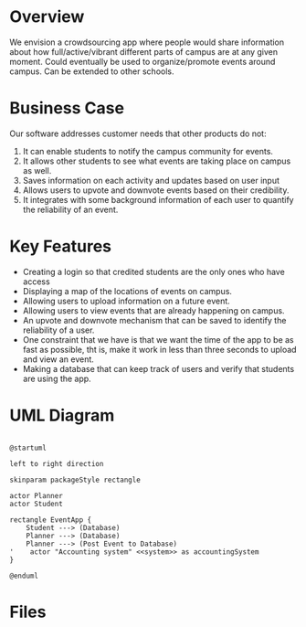 # Overview 
We envision a crowdsourcing app where people would share information about how full/active/vibrant different parts of campus are at 
any given moment. Could eventually be used to organize/promote events around campus. Can be extended to other schools.

# Business Case
Our software addresses customer needs that other products do not:
1. It can enable students to notify the campus community for events.
2. It allows other students to see what events are taking place on campus as well.
3. Saves information on each activity and updates based on user input
4. Allows users to upvote and downvote events based on their credibility.
5. It integrates with some background information of each user to quantify the reliability of an event.

# Key Features
- Creating a login so that credited students are the only ones who have access
- Displaying a map of the locations of events on campus.
- Allowing users to upload information on a future event.
- Allowing users to view events that are already happening on campus.
- An upvote and downvote mechanism that can be saved to identify the reliability of a user.
- One constraint that we have is that we want the time of the app to be as fast as possible, tht is,
  make it work in less than three seconds to upload and view an event.
- Making a database that can keep track of users and verify that students are using the app.
# UML Diagram


```plantuml

@startuml

left to right direction

skinparam packageStyle rectangle

actor Planner
actor Student

rectangle EventApp {
    Student ---> (Database)
    Planner ---> (Database)
    Planner ---> (Post Event to Database)
'    actor "Accounting system" <<system>> as accountingSystem
}

@enduml

```

# Files
